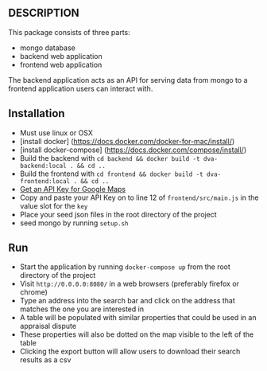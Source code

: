 ## DESCRIPTION
This package consists of three parts:
- mongo database
- backend web application
- frontend web application

The backend application acts as an API for serving data from mongo to a frontend application users can interact with.


## Installation
- Must use linux or OSX
- [install docker] (https://docs.docker.com/docker-for-mac/install/)
- [install docker-compose] (https://docs.docker.com/compose/install/)
- Build the backend with `cd backend && docker build -t dva-backend:local . && cd ..`
- Build the frontend with `cd frontend && docker build -t dva-frontend:local . && cd ..`
- [Get an API Key for Google Maps](https://developers.google.com/maps/documentation/javascript/get-api-key)
- Copy and paste your API Key on to line 12 of `frontend/src/main.js` in the value slot for the `key`
- Place your seed json files in the root directory of the project
- seed mongo by running `setup.sh`


## Run
- Start the application by running `docker-compose up` from the root directory of the project
- Visit `http://0.0.0.0:8080/` in a web browsers (preferably firefox or chrome)
- Type an address into the search bar and click on the address that matches the one you are interested in
- A table will be populated with similar properties that could be used in an appraisal dispute
- These properties will also be dotted on the map visible to the left of the table
- Clicking the export button will allow users to download their search results as a csv